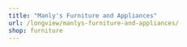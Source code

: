 ```yaml
---
title: "Manly's Furniture and Appliances"
url: /longview/manlys-furniture-and-appliances/
shop: furniture
---
```

